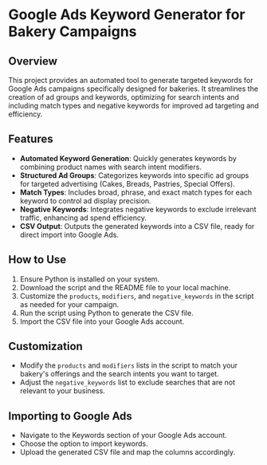 
# Google Ads Keyword Generator for Bakery Campaigns

## Overview
This project provides an automated tool to generate targeted keywords for Google Ads campaigns specifically designed for bakeries. It streamlines the creation of ad groups and keywords, optimizing for search intents and including match types and negative keywords for improved ad targeting and efficiency.

## Features
- **Automated Keyword Generation**: Quickly generates keywords by combining product names with search intent modifiers.
- **Structured Ad Groups**: Categorizes keywords into specific ad groups for targeted advertising (Cakes, Breads, Pastries, Special Offers).
- **Match Types**: Includes broad, phrase, and exact match types for each keyword to control ad display precision.
- **Negative Keywords**: Integrates negative keywords to exclude irrelevant traffic, enhancing ad spend efficiency.
- **CSV Output**: Outputs the generated keywords into a CSV file, ready for direct import into Google Ads.

## How to Use
1. Ensure Python is installed on your system.
2. Download the script and the README file to your local machine.
3. Customize the `products`, `modifiers`, and `negative_keywords` in the script as needed for your campaign.
4. Run the script using Python to generate the CSV file.
5. Import the CSV file into your Google Ads account.

## Customization
- Modify the `products` and `modifiers` lists in the script to match your bakery's offerings and the search intents you want to target.
- Adjust the `negative_keywords` list to exclude searches that are not relevant to your business.

## Importing to Google Ads
- Navigate to the Keywords section of your Google Ads account.
- Choose the option to import keywords.
- Upload the generated CSV file and map the columns accordingly.
